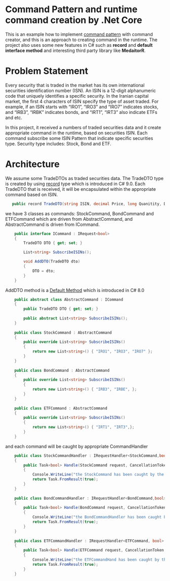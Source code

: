 # Command Pattern and runtime command creation by .Net Core
This is an example how to implement [command pattern](https://en.wikipedia.org/wiki/Command_pattern) with command creator, and this is an approach to creating command in the runtime.
The project also uses some new features in C# such as **record** and **default interface method** and interesting third party library like **MedaitorR**.

# Problem Statement
Every security that is traded in the market has its own international securities identification number (ISN). An ISIN is a 12-digit alphanumeric code that uniquely identifies a specific 
security. In the Iranian capital market, the first 4 characters of ISIN specify the type of asset traded. For example, 
if an ISIN starts with “IRO1”, “IRO3” and “IRO7”  indicates stocks, and “IRB3”, “IRBK” indicates bonds, and “IRT1”, “IRT3” also  indicate ETFs and etc.

In this project, it received a numbers of traded securities data and it create appropriate command in the runtime, based on securities ISIN. Each command subscribe some ISIN Pattern that indicate specific securities type. Security type includes: Stock, Bond and ETF. 


# Architecture
We assume some TradeDTOs as traded securities data.
The TradeDTO type is created by using [record](https://docs.microsoft.com/en-us/dotnet/csharp/whats-new/csharp-9#record-types) type which is introduced in C# 9.0.
Each TradeDTO that is received, it will be encapsulated within the appropriate command based on ISIN.

```csharp
   public record TradeDTO(string ISIN, decimal Price, long Quanitity, DateTime Date);
```
we have 3 classes as commands: StockCommand, BondCommand and ETFCommand which are driven from AbstractCommand, and AbstractCommand is driven from ICommand.

```csharp
    public interface ICommand : IRequest<bool>
    {
        TradeDTO DTO { get; set; }

        List<string> SubscribeISINs();

        void AddDTO(TradeDTO dto)
        {
            DTO = dto;
        }
    }
```


AddDTO method is a [Default Method](https://docs.microsoft.com/en-us/dotnet/csharp/language-reference/proposals/csharp-8.0/default-interface-methods) which is introduced in C# 8.0

```csharp
    public abstract class AbstractCommand : ICommand
    {
        public TradeDTO DTO { get; set; }
        
        public abstract List<string> SubscribeISINs();
    }
    
    public class StockCommand : AbstractCommand
    {
        public override List<string> SubscribeISINs()
        {
            return new List<string>() { "IRO1", "IRO3", "IRO7" };
        }
    }
    
    public class BondCommand : AbstractCommand
    {
        public override List<string> SubscribeISINs()
        {
            return new List<string>() { "IRB3", "IRBE", };
        }
    }
    
    public class ETFCommand : AbstractCommand
    {
        public override List<string> SubscribeISINs()
        {
            return new List<string>() { "IRT1", "IRT3",};
        }
    }

```
and each command will be caught by appropriate CommandHandler

```csharp
    public class StockCommandHandler : IRequestHandler<StockCommand,bool>
    {
        public Task<bool> Handle(StockCommand request, CancellationToken cancellationToken)
        {
            Console.WriteLine("the StockCommand has been caught by the StockCommandHandler");
            return Task.FromResult(true);
        }
    }
    
    public class BondCommandHandler : IRequestHandler<BondCommand,bool>
    {
        public Task<bool> Handle(BondCommand request, CancellationToken cancellationToken)
        {
            Console.WriteLine("the BondCommandHandler has been caught by the BondCommandHandler");
            return Task.FromResult(true); 
        }
    }
    
    public class ETFCommandHandler : IRequestHandler<ETFCommand, bool>
    {
        public Task<bool> Handle(ETFCommand request, CancellationToken cancellationToken)
        {
            Console.WriteLine("the ETFCommandHand has been caught by the ETFCommandHandler");
            return Task.FromResult(true);
        }
    }
```

